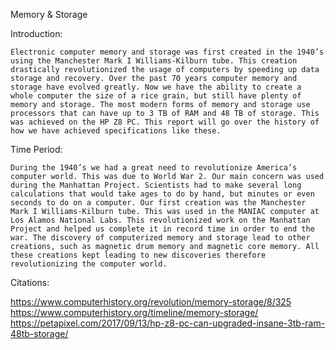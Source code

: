 Memory & Storage

Introduction:

    Electronic computer memory and storage was first created in the 1940’s using the Manchester Mark I Williams-Kilburn tube. This creation drastically revolutionized the usage of computers by speeding up data storage and recovery. Over the past 70 years computer memory and storage have evolved greatly. Now we have the ability to create a whole computer the size of a rice grain, but still have plenty of memory and storage. The most modern forms of memory and storage use processors that can have up to 3 TB of RAM and 48 TB of storage. This was achieved on the HP Z8 PC. This report will go over the history of how we have achieved specifications like these.

Time Period:

    During the 1940’s we had a great need to revolutionize America’s computer world. This was due to World War 2. Our main concern was used during the Manhattan Project. Scientists had to make several long calculations that would take ages to do by hand, but minutes or even seconds to do on a computer. Our first creation was the Manchester Mark I Williams-Kilburn tube. This was used in the MANIAC computer at Los Alamos National Labs. This revolutionized work on the Manhattan Project and helped us complete it in record time in order to end the war. The discovery of computerized memory and storage lead to other creations, such as magnetic drum memory and magnetic core memory. All these creations kept leading to new discoveries therefore revolutionizing the computer world.




Citations:

https://www.computerhistory.org/revolution/memory-storage/8/325
https://www.computerhistory.org/timeline/memory-storage/
https://petapixel.com/2017/09/13/hp-z8-pc-can-upgraded-insane-3tb-ram-48tb-storage/

